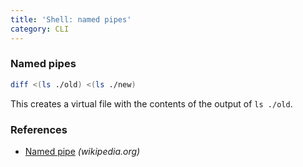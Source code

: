```yaml
---
title: 'Shell: named pipes'
category: CLI
---
```


### Named pipes

```sh
diff <(ls ./old) <(ls ./new)
```

This creates a virtual file with the contents of the output of `ls ./old`.

### References

-   [Named pipe](https://en.wikipedia.org/wiki/Named_pipe) _(wikipedia.org)_

